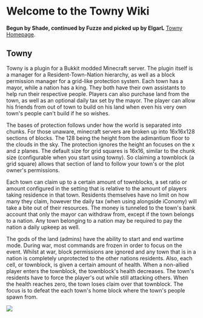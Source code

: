 # Welcome to the Towny Wiki #
**Begun by Shade, continued by Fuzze and picked up by ElgarL**
[Towny Homepage](http://palmergames.com/towny/).



## Towny ##

Towny is a plugin for a Bukkit modded Minecraft server. The plugin itself is a manager for a Resident-Town-Nation hierarchy, as well as a block permission manager for a grid-like protection system. Each town has a mayor, while a nation has a king. They both have their own assistants to help run their respective people. Players can also purchase land from the town, as well as an optional daily tax set by the mayor. The player can allow his friends from out of town to build on his land when even his very own town's people can't build if he so wishes.

The bases of protection follows under how the world is separated into chunks. For those unaware, minecraft servers are broken up into 16x16x128 sections of blocks. The 128 being the height from the adimantium floor to the clouds in the sky. The protection ignores the height an focuses on the x and z planes. The default size for grid squares is 16x16, similar to the chunk size (configurable when you start using towny). So claiming a townblock (a grid square) allows that section of land to follow your town's or the plot owner's permissions.

Each town can claim up to a certain amount of townblocks, a set ratio or amount configured in the setting that is relative to the amount of players taking residence in that town. Residents themselves have no limit on how many they claim, however the daily tax (when using alongside iConomy) will take a bite out of their resources. The money is tunneled to the town's bank account that only the mayor can withdraw from, except if the town belongs to a nation. Any town belonging to a nation may be required to pay the nation a daily upkeep as well.

The gods of the land (admins) have the ability to start and end wartime mode. During war, most commands are frozen in order to focus on the event. Whilst at war, block permissions are ignored and any town that is in a nation is completely unprotected to the other nations residents. Also, each cell, or townblock, is given a certain amount of health. When a non-allied player enters the townblock, the townblock's health decreases. The town's residents have to force the player's out while still attacking others. When the health reaches zero, the town loses claim over that townblock. The focus is to defeat the each town's home block where the town's people spawn from.







[![](https://www.paypalobjects.com/en_US/GB/i/btn/btn_donateCC_LG.gif)](https://www.paypal.com/cgi-bin/webscr?cmd=_s-xclick&hosted_button_id=8NKM55RWHMUG4)
